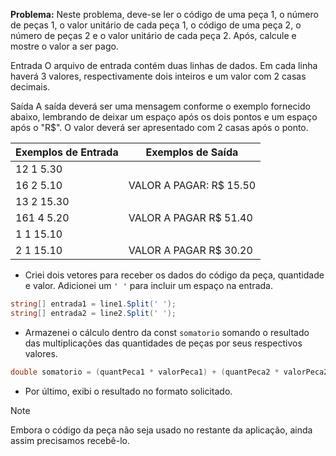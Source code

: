 **Problema:** Neste problema, deve-se ler o código de uma peça 1, o número de peças 1, o valor unitário de cada peça 1, o código de uma peça 2, o número de peças 2 e o valor unitário de cada peça 2. Após, calcule e mostre o valor a ser pago.

Entrada
O arquivo de entrada contém duas linhas de dados. Em cada linha haverá 3 valores, respectivamente dois inteiros e um valor com 2 casas decimais.

Saída
A saída deverá ser uma mensagem conforme o exemplo fornecido abaixo, lembrando de deixar um espaço após os dois pontos e um espaço após o "R$". O valor deverá ser apresentado com 2 casas após o ponto.

| Exemplos de Entrada | Exemplos de Saída |
| --- | --- |
| 12 1 5.30
16 2 5.10 | VALOR A PAGAR: R$ 15.50 |
| 13 2 15.30
161 4 5.20 | VALOR A PAGAR R$ 51.40 |
| 1 1 15.10
2 1 15.10 | VALOR A PAGAR R$ 30.20 |
- Criei dois vetores para receber os dados do código da peça, quantidade e valor. Adicionei um `' '` para incluir um espaço na entrada.

```cs
string[] entrada1 = line1.Split(' ');
string[] entrada2 = line2.Split(' ');
```

- Armazenei o cálculo dentro da const `somatorio` somando o resultado das multiplicações das quantidades de peças por seus respectivos valores.

```cs
double somatorio = (quantPeca1 * valorPeca1) + (quantPeca2 * valorPeca2);
```

- Por último, exibi o resultado no formato solicitado.

> [!NOTE]
> Embora o código da peça não seja usado no restante da aplicação, ainda assim precisamos recebê-lo.
